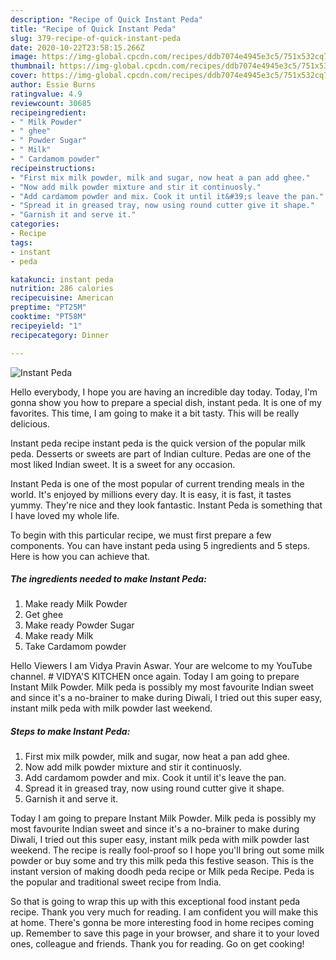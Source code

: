 ```yaml
---
description: "Recipe of Quick Instant Peda"
title: "Recipe of Quick Instant Peda"
slug: 379-recipe-of-quick-instant-peda
date: 2020-10-22T23:58:15.266Z
image: https://img-global.cpcdn.com/recipes/ddb7074e4945e3c5/751x532cq70/instant-peda-recipe-main-photo.jpg
thumbnail: https://img-global.cpcdn.com/recipes/ddb7074e4945e3c5/751x532cq70/instant-peda-recipe-main-photo.jpg
cover: https://img-global.cpcdn.com/recipes/ddb7074e4945e3c5/751x532cq70/instant-peda-recipe-main-photo.jpg
author: Essie Burns
ratingvalue: 4.9
reviewcount: 30685
recipeingredient:
- " Milk Powder"
- " ghee"
- " Powder Sugar"
- " Milk"
- " Cardamom powder"
recipeinstructions:
- "First mix milk powder, milk and sugar, now heat a pan add ghee."
- "Now add milk powder mixture and stir it continuosly."
- "Add cardamom powder and mix. Cook it until it&#39;s leave the pan."
- "Spread it in greased tray, now using round cutter give it shape."
- "Garnish it and serve it."
categories:
- Recipe
tags:
- instant
- peda

katakunci: instant peda 
nutrition: 286 calories
recipecuisine: American
preptime: "PT25M"
cooktime: "PT58M"
recipeyield: "1"
recipecategory: Dinner

---
```



![Instant Peda](https://img-global.cpcdn.com/recipes/ddb7074e4945e3c5/751x532cq70/instant-peda-recipe-main-photo.jpg)

Hello everybody, I hope you are having an incredible day today. Today, I'm gonna show you how to prepare a special dish, instant peda. It is one of my favorites. This time, I am going to make it a bit tasty. This will be really delicious.

Instant peda recipe instant peda is the quick version of the popular milk peda. Desserts or sweets are part of Indian culture. Pedas are one of the most liked Indian sweet. It is a sweet for any occasion.

Instant Peda is one of the most popular of current trending meals in the world. It's enjoyed by millions every day. It is easy, it is fast, it tastes yummy. They're nice and they look fantastic. Instant Peda is something that I have loved my whole life.


To begin with this particular recipe, we must first prepare a few components. You can have instant peda using 5 ingredients and 5 steps. Here is how you can achieve that.

<!--inarticleads1-->

##### The ingredients needed to make Instant Peda:

1. Make ready  Milk Powder
1. Get  ghee
1. Make ready  Powder Sugar
1. Make ready  Milk
1. Take  Cardamom powder


Hello Viewers I am Vidya Pravin Aswar. Your are welcome to my YouTube channel. # VIDYA&#39;S KITCHEN once again. Today I am going to prepare Instant Milk Powder. Milk peda is possibly my most favourite Indian sweet and since it&#39;s a no-brainer to make during Diwali, I tried out this super easy, instant milk peda with milk powder last weekend. 

<!--inarticleads2-->

##### Steps to make Instant Peda:

1. First mix milk powder, milk and sugar, now heat a pan add ghee.
1. Now add milk powder mixture and stir it continuosly.
1. Add cardamom powder and mix. Cook it until it&#39;s leave the pan.
1. Spread it in greased tray, now using round cutter give it shape.
1. Garnish it and serve it.


Today I am going to prepare Instant Milk Powder. Milk peda is possibly my most favourite Indian sweet and since it&#39;s a no-brainer to make during Diwali, I tried out this super easy, instant milk peda with milk powder last weekend. The recipe is really fool-proof so I hope you&#39;ll bring out some milk powder or buy some and try this milk peda this festive season. This is the instant version of making doodh peda recipe or Milk peda Recipe. Peda is the popular and traditional sweet recipe from India. 

So that is going to wrap this up with this exceptional food instant peda recipe. Thank you very much for reading. I am confident you will make this at home. There's gonna be more interesting food in home recipes coming up. Remember to save this page in your browser, and share it to your loved ones, colleague and friends. Thank you for reading. Go on get cooking!
